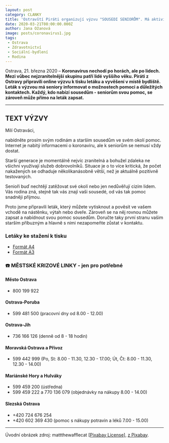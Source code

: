 ```yaml
---
layout: post
category: CLANKY
title: 'Ostravští Piráti organizují výzvu "SOUSEDI SENIORŮM". Má aktivizovat obyvatele k pomoci ve svém okolí.'
date: 2020-03-21T08:00:00.000Z
author: Jana Ožanová
image: posts/coronavirus1.jpg
tags:
 - Ostrava
 - Zdravotnictví
 - Sociální-bydlení
 - Rodina
---
```

Ostrava, 21. března 2020 – **Koronavirus nechodí po horách, ale po lidech. Mezi vůbec nejzranitelnější skupinu patří lidé vyššího věku. Piráti z Ostravy připravili online výzvu k tisku letáku a vyvěšení v místě bydliště. Leták s výzvou má seniory informovat o možnostech pomoci a důležitých kontaktech. Každý, kdo nabízí sousedům - seniorům svou pomoc, se zároveň může přímo na leták zapsat.**

----

## TEXT VÝZVY

Milí Ostraváci,

nabídněte prosím svým rodinám a starším sousedům ve svém okolí pomoc. Internet je nabitý informacemi o koronaviru, ale k seniorům se nemusí vždy dostat.

Starší generace je momentálně nejvíc zranitelná a bohužel zdaleka ne všichni využívají služeb dobrovolníků. Situace je o to více kritická, že počet nakažených se odhaduje několikanásobně větší, než je aktuálně pozitivně testovaných.

Senioři buď nechtějí zatěžovat své okolí nebo jen nedůvěřují cizím lidem. Vás rodina zná, stejně tak vás znají vaši sousedé, od vás tak pomoc snadněji přijmou.

Proto jsme připravili leták, který můžete vytisknout a pověsit ve vašem vchodě na nástěnku, výtah nebo dveře. Zároveň se na něj rovnou můžete zapsat a nabídnout svou pomoc sousedům. Doručte taky první stranu vašim starším příbuzným a hlavně s nimi nezapomeňte zůstat v kontaktu.

### Letáky ke stažení k tisku
* [Formát A4](https://1url.cz/@A4)
* [Formát A3](https://1url.cz/@A3)

### ☎️ MĚSTSKÉ KRIZOVÉ LINKY - jen pro potřebné

#### Město Ostrava
* 800 199 922

#### Ostrava-Poruba
* 599 481 500 (pracovní dny od 8.00 - 12.00)

#### Ostrava-Jih 
* 736 166 126 (denně od 8 - 18 hodin)

#### Moravská Ostrava a Přívoz
* 599 442 999 (Po, St: 8.00 - 11.30, 12.30 - 17.00; Út, Čt: 8.00 - 11.30, 12.30 - 14.00)

#### Mariánské Hory a Hulváky
* 599 459 200 (ústředna)
* 599 459 222 a 770 136 079 (objednávky na nákupy 8.00 - 14.00)

#### Slezská Ostrava
* +420 724 676 254
* +420 602 369 430 (pomoc s nákupy potravin a léků 7.00 - 15.00)

---

Úvodní obrázek zdroj: mattthewafflecat \[[Pixabay License](https://pixabay.com/service/license/)\], [z Pixabay](https://pixabay.com/illustrations/coronavirus-covid-19-virus-corona-4945950/).




